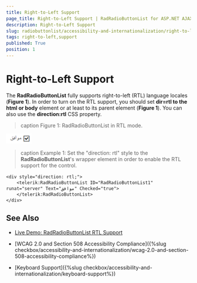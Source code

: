 ```yaml
---
title: Right-to-Left Support
page_title: Right-to-Left Support | RadRadioButtonList for ASP.NET AJAX Documentation
description: Right-to-Left Support
slug: radiobuttonlist/accessibility-and-internationalization/right-to-left-support
tags: right-to-left,support
published: True
position: 1
---
```


# Right-to-Left Support

The **RadRadioButtonList** fully supports right-to-left (RTL) language locales (**Figure 1**). In order to turn on the RTL support, you should set **dir=rtl to the html or body** element or at least to its parent element (**Figure 1**). You can also use the **direction:rtl** CSS property.

>caption Figure 1: RadRadioButtonList in RTL mode.

![RadRadioButtonList-rtl](images/checkbox-rtl.png)

>caption Example 1: Set the "direction: rtl" style to the **RadRadioButtonList**'s wrapper element in order to enable the RTL support for the control.

````ASP.NET
<div style="direction: rtl;">
	<telerik:RadRadioButtonList ID="RadRadioButtonList1" runat="server" Text="موافق" Checked="true">
	</telerik:RadRadioButtonList>
</div>
````

## See Also

 * [Live Demo: RadRadioButtonList RTL Support](http://demos.telerik.com/aspnet-ajax/checkbox/examples/righttoleft/defaultcs.aspx)

 * [WCAG 2.0 and Section 508 Accessibility Compliance]({%slug checkbox/accessibility-and-internationalization/wcag-2.0-and-section-508-accessibility-compliance%})

 * [Keyboard Support]({%slug checkbox/accessibility-and-internationalization/keyboard-support%})
